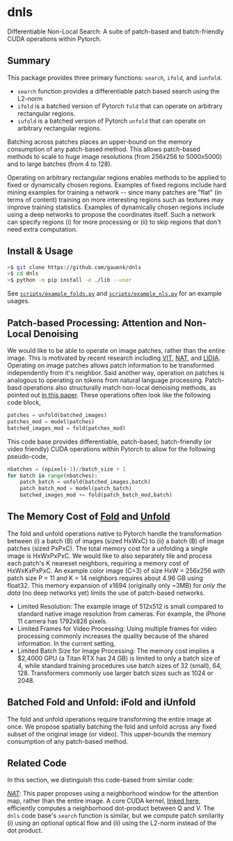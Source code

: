 # dnls
Differentiable Non-Local Search: A suite of patch-based and batch-friendly CUDA operations within Pytorch.

## Summary

This package provides three primary functions: `search`, `ifold`, and `iunfold`.
- `search` function provides a differentiable patch based search using the L2-norm
- `ifold` is a batched version of Pytorch `fold` that can operate on arbitrary rectangular regions. 
- `iufold` is a batched version of Pytorch `unfold` that can operate on arbitrary rectangular regions. 

Batching across patches places an upper-bound on the 
memory consumption of any patch-based method. This allows patch-based methods
to scale to huge image resolutions (from 256x256 to 5000x5000) and to large batches (from 4 to 128). 

Operating on arbitrary rectangular regions enables methods to be applied
to fixed or dynamically chosen regions.
Examples of fixed regions include hard mining examples for training a network -- since many patches are "flat" (in terms of content) training on more interesting regions such as textures may improve training statistics. Examples of dynamically chosen regions include using a deep networks to propose the coordinates itself. Such a network can specify regions (i) for more processing or (ii) to skip regions that don't need extra computation.

## Install & Usage

```bash
>$ git clone https://github.com/gauenk/dnls
>$ cd dnls
>$ python -m pip install -e ./lib --user
```

See [`scripts/example_folds.py`]() and [`scripts/example_nls.py`]() for an example usages.

## Patch-based Processing: Attention and Non-Local Denoising

We would like to be able to operate on image patches, rather than the entire image. 
This is motivated by recent research including [VIT](https://arxiv.org/pdf/2010.11929.pdf), [NAT](https://arxiv.org/abs/2204.07143), and [LIDIA](https://arxiv.org/pdf/1911.07167.pdf).
Operating on image patches allows patch information to be transformed independently from it's neighbor.
Said another way, operation on patches is analogous to operating on tokens from natural language processing.
Patch-basd operations also structurally match non-local denoising methods, as pointed out
[in this paper](https://openreview.net/pdf?id=MmujBClawFo). 
These operations often look like the following code block,

```python
patches = unfold(batched_images)
patches_mod = model(patches)
batched_images_mod = fold(patches_mod)
```

This code base provides differentiable, patch-based, 
batch-friendly (or video friendly) CUDA operations 
within Pytorch to allow for the following pseudo-code,


```python
nbatches = (npixels-1)//batch_size + 1
for batch in range(nbatches):
    patch_batch = unfold(batched_images,batch)
    patch_batch_mod = model(patch_batch)
    batched_images_mod += fold(patch_batch_mod,batch)
```

## The Memory Cost of [Fold](https://pytorch.org/docs/stable/generated/torch.nn.Fold.html) and [Unfold](https://pytorch.org/docs/stable/generated/torch.nn.Unfold.html)

The fold and unfold operations native to Pytorch handle the transformation between (i) a batch (B) of images (sized HxWxC) to (ii) a batch (B) of image patches (sized PxPxC). 
The total memory cost for a unfolding a single image is HxWxPxPxC. We would like to also separately tile and process each patch's K neareset neighbors, requiring
a memory cost of HxWxKxPxPxC. An example color image (C=3) of size HxW = 256x256 with patch size P = 11 and K = 14 neighbors requires about 4.96 GB using float32. 
This memory expansion of x1694 (originally only ~3MB) for *only the data* (no deep networks yet) limits the use of patch-based networks.

- Limited Resolution: The example image of 512x512 is small compared to standard native image resolution from cameras. For example, the iPhone 11 camera has 1792x828 pixels.
- Limited Frames for Video Processing: Using multiple frames for video processing commonly increases the quality because of the shared information. In the current setting, 
- Limited Batch Size for Image Processing: The memory cost implies a $2,4000 GPU (a Titan RTX has 24 GB) is limited to only a batch size of 4, while standard training procedures use batch sizes of 32 (small), 64, 128. 
Transformers commonly use larger batch sizes such as 1024 or 2048.

## Batched Fold and Unfold: iFold and iUnfold

The fold and unfold operations require transforming the entire image at once. 
We propose spatially batching the fold and unfold across any fixed subset
of the original image (or video). This upper-bounds the memory consumption of 
any patch-based method.

## Related Code

In this section, we distinguish this code-based from similar code:

[_NAT_](https://github.com/SHI-Labs/Neighborhood-Attention-Transformer): This paper proposes using a neighborhood window for the attention map, rather than the entire image. A core CUDA kernel, [linked here](https://github.com/SHI-Labs/Neighborhood-Attention-Transformer/blob/main/natten/src/nattenqkrpb_cuda_kernel.cu), efficiently computes a neighborhood dot-product between Q and V. The `dnls` code base's `search`
function is similar, but we compute patch similarity (i) using an optional optical flow
and (ii) using the L2-norm instead of the dot product.
 

